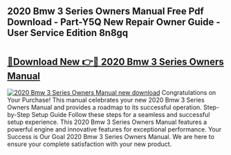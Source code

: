 ## 2020 Bmw 3 Series Owners Manual Free Pdf Download - Part-Y5Q New Repair Owner Guide - User Service Edition 8n8gq

# <h2><a href="http://bc99107.oget.top/?id=2020+Bmw+3+Series+Owners+Manual">🔗Download New 👉🔴 2020 Bmw 3 Series Owners Manual</a></h2>

[![2020 Bmw 3 Series Owners Manual new download](https://i.imgur.com/5g1atiW.png)](http://bc99107.oget.top/?id=2020+Bmw+3+Series+Owners+Manual)
Congratulations on Your Purchase! This manual celebrates your new 2020 Bmw 3 Series Owners Manual and provides a roadmap to its successful operation. Step-by-Step Setup Guide Follow these steps for a seamless and successful setup experience. This 2020 Bmw 3 Series Owners Manual features a powerful engine and innovative features for exceptional performance. Your Success is Our Goal 2020 Bmw 3 Series Owners Manual. We are here to ensure your complete satisfaction with your new product.
